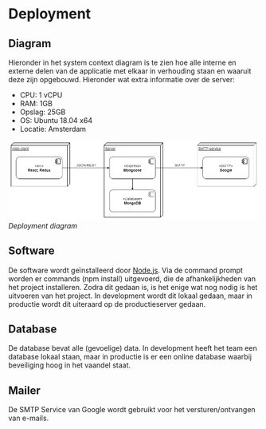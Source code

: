 # Deployment

## Diagram
Hieronder in het system context diagram is te zien hoe alle interne en externe delen van de applicatie met elkaar in verhouding staan en waaruit deze zijn opgebouwd. Hieronder wat extra informatie over de server:

- CPU: 1 vCPU
- RAM: 1GB
- Opslag: 25GB
- OS: Ubuntu 18.04 x64
- Locatie: Amsterdam

![system_context_diagram](assets/deployment/deployment_diagram.png "System Context diagram")
*Deployment diagram*

## Software

De software wordt geïnstalleerd door [Node.js](https://nodejs.org/en/). Via de command prompt worden er commands (npm install) uitgevoerd, die de afhankelijkheden van het project installeren. Zodra dit gedaan is, is het enige wat nog nodig is het uitvoeren van het project. In development wordt dit lokaal gedaan, maar in productie wordt dit uiteraard op de productieserver gedaan.

## Database

De database bevat alle (gevoelige) data. In development heeft het team een database lokaal staan, maar in productie is er een online database waarbij beveiliging hoog in het vaandel staat.

## Mailer

De SMTP Service van Google wordt gebruikt voor het versturen/ontvangen van e-mails.


<!--
Intent

This section is used to describe the mapping between the software (e.g. containers) and the infrastructure. Sometimes this will be a simple one-to-one mapping (e.g. deploy a web application to a single web server) and at other times it will be more complex (e.g. deploy a web application across a number of servers in a server farm). This section answers the following types of questions:

• How and where is the software installed and configured?
• Is it clear how the software will be deployed across the infrastructure elements described in the infrastructure architecture section? (e.g. one-to-one mapping, multiple containers per server, etc)
• If this is still to be decided, what are the options and have they been documented?
• Is it understood how memory and CPU will be partitioned between the processes running on a single piece of infrastructure?
• Are any containers and/or components running in an active-active, active-passive, hot-standby, cold-standby, etc formation?
• Has the deployment and rollback strategy been defined?
• What happens in the event of a software or infrastructure failure?
• Is it clear how data is replicated across sites?
-->
